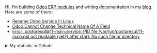 Hi, I'm building [Odoo ERP modules](https://apps.odoo.com/apps/browse?repo_maintainer_id=276647) and writing documentation in my [blog](https://blog.altela.net). Here are some of them :
<!-- BLOG-POST-LIST:START -->
- [Rename Odoo Service In Linux](https://blog.altela.net/2023/01/rename-odoo-service-in-linux.html)
- [Odoo Cannot Change Technical Name Of A Field](https://blog.altela.net/2023/01/odoo-cannot-change-technical-name-of.html)
- [Error: postgresql@11-main.service: PID file /var/run/postgresql/11-main.pid not readable &lpar;yet?&rpar; after start: No such file or directory](https://blog.altela.net/2023/01/error-postgresql11-mainservice-pid-file.html)
<!-- BLOG-POST-LIST:END -->


<details>
    <summary>My statistic in Github</summary>
<div>

<img height="154" src="https://github-readme-stats.vercel.app/api?username=altela&count_private=true&theme=github_dark&hide_border=true&show_icons=true&include_all_commits=true&hide_rank=false&custom_title=Activity%20On%20GitHub" />
  
<img height="154" src="https://github-readme-stats.vercel.app/api/top-langs/?username=altela&layout=compact&theme=github_dark&&langs_count=10&hide_border=true&custom_title=Repository's%20Composition%20Languages" />
</div>
    
<!--START_SECTION:waka-->

```text
Python             17 hrs 21 mins  █████████████████▓░░░░░░░   70.36 %
XML                3 hrs 4 mins    ███░░░░░░░░░░░░░░░░░░░░░░   12.48 %
SCSS               1 hr 15 mins    █▒░░░░░░░░░░░░░░░░░░░░░░░   05.08 %
CSS                1 hr 13 mins    █▒░░░░░░░░░░░░░░░░░░░░░░░   04.97 %
HTML               47 mins         ▓░░░░░░░░░░░░░░░░░░░░░░░░   03.19 %
Text               27 mins         ▒░░░░░░░░░░░░░░░░░░░░░░░░   01.88 %
```

<!--END_SECTION:waka-->

</details>

<!-- Waka documentation : https://medium.com/@JakenH/show-off-your-coding-stats-on-your-github-profile-using-wakatime-ce3ceb1063b5 -->

